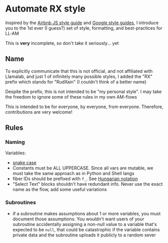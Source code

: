 # Automate RX style
Inspired by the [Airbnb JS style guide](https://github.com/airbnb/javascript) and [Google style guides](https://google.github.io/styleguide), I introduce you to the 1st ever (I guess?) set of style, formatting, and best-practices for LL-AM

This is **very** incomplete, so don't take it seriously... yet

## Name

To explicitly communicate that this is not official, and not affiliated with Llamalab, and just 1 of infinitely many possible styles, I added the "RX" prefix which stands for "RudXain" (I couldn't think of a better name)

Despite the prefix, this is not intended to be "my personal style". I may take the freedom to ignore some of these rules in my own AM-flows  

This is intended to be for everyone, by everyone, from everyone. Therefore, contributions are very welcome!

## Rules

### Naming

Variables:
- [snake case](https://en.wikipedia.org/wiki/Snake_case)
- Constants must be ALL UPPERCASE. Since all vars are mutable, we must take the same approach as in Python and Shell langs
- fiber IDs should be prefixed with `f_`. See [Hungarian notation](https://en.wikipedia.org/wiki/Hungarian_notation)
- "Select Text" blocks shouldn't have redundant info. Never use the exact name as the flow, add some useful variations

### Subroutines

- if a subroutine makes assumptions about 1 or more variables, you must document those assumptions. You wouldn't want users of your subroutine accidentally assigning a non-null value to a variable that's expected to be `null`, that could be catastrophic if the variable contains private data and the subroutine uploads it publicly to a random sever
